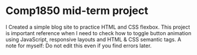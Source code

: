 # Comp1850 mid-term project
I Created a simple blog site to practice HTML and CSS flexbox. This project is important reference when I need to check how to toggle button animation using JavaScript, responsive layouts and HTML & CSS semantic tags. A note for myself: Do not edit this even if you find errors later.
